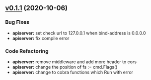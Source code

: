 
<a name="v0.1.1"></a>
## [v0.1.1](https://github.com/marmotedu/iam/compare/v0.1.0...v0.1.1) (2020-10-06)

### Bug Fixes

* **apiserver:** set check url to 127.0.0.1 when bind-address is 0.0.0.0
* **apiserver:** fix compile error

### Code Refactoring

* **apiserver:** remove middleware and add more header to cors
* **apiserver:** change the position of fs := cmd.Flags()
* **apiserver:** change to cobra functions which Run with error

